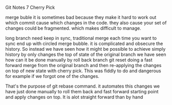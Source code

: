 Git Notes 7 Cherry Pick

merge buble 
it is sometimes bad because they make it hard to work out which commit cause which changes in the code.
they also cause your set of changes could be fragmented. which makes difficult to manage.

long branch need keep in sync, traditional merge each time you want to sync end up with circled merge bubble. 
it is complicated and obsecure the history.  So instead we have seen  how it might be possible to achieve simply 
history by only changes the top of state of the original branch we have seen how can it be done manually by roll back branch
git reset doing a fast forward merge from the original branch and then re-applying the changes on top of new state 
with cherry pick. This was fiddly to do and dangerous for example if   we forgot one of the changes.

That's the purpose of git rebase command. it automates this changes we have just done manually 
to roll them   back and fast forward starting  point and apply changes on top. It is alot straight forward
than by hand 
